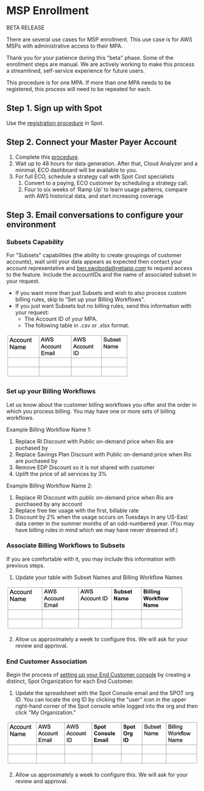 <meta name="robots" content="noindex">

# MSP Enrollment

BETA RELEASE

There are several use cases for MSP enrollment. This use case is for AWS MSPs with administrative access to their MPA.

Thank you for your patience during this "beta" phase. Some of the enrollment steps are manual. We are actively working to make this process a streamlined, self-service experience for future users.

This procedure is for one MPA. If more than one MPA needs to be registered, this process will need to be repeated for each.

## Step 1. Sign up with Spot

Use the [registration procedure](https://console.spotinst.com/spt/auth/signUp) in Spot.

## Step 2. Connect your Master Payer Account

1. Complete this [procedure](https://docs.spot.io/cloud-analyzer/getting-started/connect-your-aws-master-payer-account-existing-customer).
2. Wait up to 48 hours for data generation. After that, Cloud Analyzer and a minimal, ECO dashboard will be available to you.
3. For full ECO, schedule a strategy call with Spot Cost specialists
   1. Convert to a paying, ECO customer by scheduling a strategy call.
   2. Four to six weeks of ‘Ramp Up’ to learn usage patterns, compare with AWS historical data, and start increasing coverage

## Step 3. Email conversations to configure your environment

### Subsets Capability

For "Subsets" capabilities (the ability to create groupings of customer accounts), wait until your data appears as expected then contact your account representative and ben.swoboda@netapp.com to request access to the feature. Include the accountIDs and the name of associated subset in your request.

- If you want more than just Subsets and wish to also process custom billing rules, skip to “Set up your Billing Workflows".
- If you just want Subsets but no billing rules, send this information with your request:
  - The Account ID of your MPA.
  - The following table in .csv or .xlsx format.

<img src="/design-documents/_media/msp-enrollment-01.png" width="321" height="114" />

### Set up your Billing Workflows

Let us know about the customer billing workflows you offer and the order in which you process billing. You may have one or more sets of billing workflows.

Example Billing Workflow Name 1:

1. Replace RI Discount with Public on-demand price when Ris are puchased by <accountID>
2. Replace Savings Plan Discount with Public on-demand price when Ris are puchased by <accountID>
3. Remove EDP Discount so it is not shared with customer
4. Uplift the price of all services by 3%

Example Billing Workflow Name 2:

1. Replace RI Discount with public on-demand price when Ris are purchased by any account
2. Replace free tier usage with the first, billable rate
3. Discount <serviceName> by 2% when the usage occurs on Tuesdays in any US-East data center in the summer months of an odd-numbered year. (You may have billing rules in mind which we may have never dreamed of.)

### Associate Billing Workflows to Subsets

If you are comfortable with it, you may include this information with previous steps.

1. Update your table with Subset Names and Billing Workflow Names

<img src="/design-documents/_media/msp-enrollment-02.png" width="464" height="114" />
 

2. Allow us approximately a week to configure this. We will ask for your review and approval.

### End Customer Association

Begin the process of [setting up your End Customer console](https://console.spotinst.com/spt/auth/signUp) by creating a distinct, Spot Organization for each End Customer.

1. Update the spreadsheet with the Spot Console email and the SPOT org ID. You can locate the org ID by clicking the "user" icon in the upper right-hand corner of the Spot console while logged into the org and then click "My Organization."

<img src="/design-documents/_media/msp-enrollment-03.png" width="517" height="115" />

2. Allow us approximately a week to configure this. We will ask for your review and approval.
